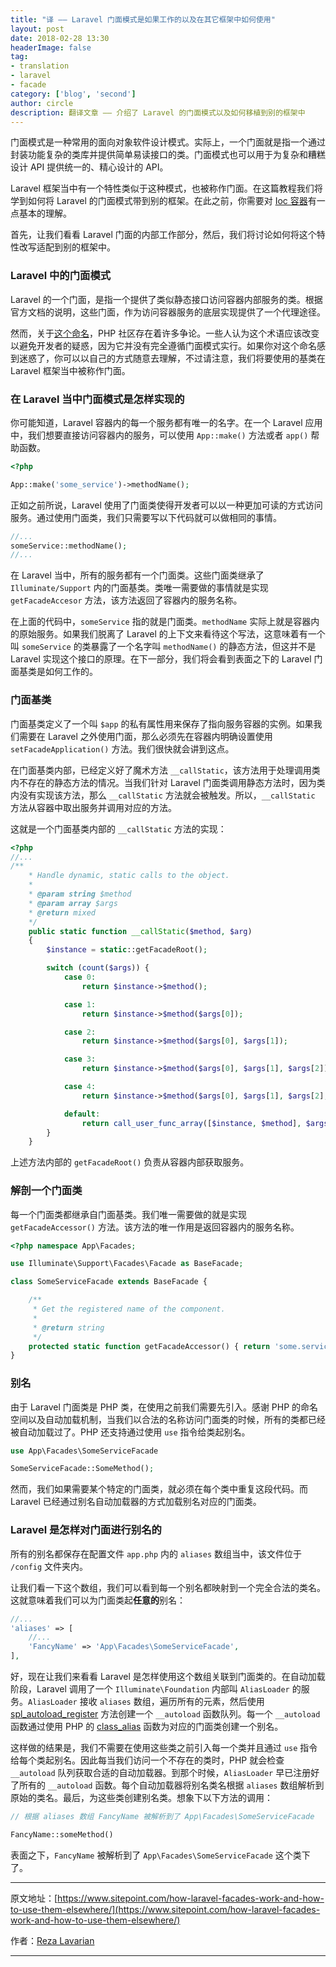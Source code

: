 ```yaml
---
title: "译 —— Laravel 门面模式是如果工作的以及在其它框架中如何使用"
layout: post
date: 2018-02-28 13:30
headerImage: false
tag:
- translation
- laravel
- facade
category: ['blog', 'second']
author: circle
description: 翻译文章 —— 介绍了 Laravel 的门面模式以及如何移植到别的框架中
---
```


门面模式是一种常用的面向对象软件设计模式。实际上，一个门面就是指一个通过封装功能复杂的类库并提供简单易读接口的类。门面模式也可以用于为复杂和糟糕设计 API 提供统一的、精心设计的 API。

Laravel 框架当中有一个特性类似于这种模式，也被称作门面。在这篇教程我们将学到如何将 Laravel 的门面模式带到别的框架。在此之前，你需要对 [Ioc 容器](https://www.sitepoint.com/inversion-of-control-the-hollywood-principle/)有一点基本的理解。

首先，让我们看看 Laravel 门面的内部工作部分，然后，我们将讨论如何将这个特性改写适配到别的框架中。

### Laravel 中的门面模式

Laravel 的一个门面，是指一个提供了类似静态接口访问容器内部服务的类。根据官方文档的说明，这些门面，作为访问容器服务的底层实现提供了一个代理途径。

然而，关于[这个命名](https://www.brandonsavage.net/lets-talk-about-facades/)，PHP 社区存在着许多争论。一些人认为这个术语应该改变以避免开发者的疑惑，因为它并没有完全遵循门面模式实行。如果你对这个命名感到迷惑了，你可以以自己的方式随意去理解，不过请注意，我们将要使用的基类在 Laravel 框架当中被称作门面。

### 在 Laravel 当中门面模式是怎样实现的

你可能知道，Laravel 容器内的每一个服务都有唯一的名字。在一个 Laravel 应用中，我们想要直接访问容器内的服务，可以使用 `App::make()` 方法或者 `app()` 帮助函数。

```php
<?php 

App::make('some_service')->methodName();
```

正如之前所说，Laravel 使用了门面类使得开发者可以以一种更加可读的方式访问服务。通过使用门面类，我们只需要写以下代码就可以做相同的事情。

```php
//...
someService::methodName();
//...
```

在 Laravel 当中，所有的服务都有一个门面类。这些门面类继承了 `Illuminate/Support` 内的门面基类。类唯一需要做的事情就是实现 `getFacadeAccesor` 方法，该方法返回了容器内的服务名称。

在上面的代码中，`someService` 指的就是门面类。`methodName` 实际上就是容器内的原始服务。如果我们脱离了 Laravel 的上下文来看待这个写法，这意味着有一个叫 `someService` 的类暴露了一个名字叫 `methodName()` 的静态方法，但这并不是 Laravel 实现这个接口的原理。在下一部分，我们将会看到表面之下的 Laravel 门面基类是如何工作的。

### 门面基类

门面基类定义了一个叫 `$app` 的私有属性用来保存了指向服务容器的实例。如果我们需要在 Laravel 之外使用门面，那么必须先在容器内明确设置使用 `setFacadeApplication()` 方法。我们很快就会讲到这点。

在门面基类内部，已经定义好了魔术方法 `__callStatic`，该方法用于处理调用类内不存在的静态方法的情况。当我们针对 Laravel 门面类调用静态方法时，因为类内没有实现该方法，那么 `__callStatic` 方法就会被触发。所以，`__callStatic` 方法从容器中取出服务并调用对应的方法。

这就是一个门面基类内部的 `__callStatic` 方法的实现：

```php
<?php
//...
/**
    * Handle dynamic, static calls to the object.
    *
    * @param string $method
    * @param array $args
    * @return mixed
    */
    public static function __callStatic($method, $arg)
    {
        $instance = static::getFacadeRoot();

        switch (count($args)) {
            case 0:
                return $instance->$method();

            case 1:
                return $instance->$method($args[0]);

            case 2:
                return $instance->$method($args[0], $args[1]);

            case 3:
                return $instance->$method($args[0], $args[1], $args[2]);

            case 4:
                return $instance->$method($args[0], $args[1], $args[2], $args[3]);

            default:
                return call_user_func_array([$instance, $method], $args);
        }
    }
```

上述方法内部的 `getFacadeRoot()` 负责从容器内部获取服务。

### 解剖一个门面类

每一个门面类都继承自门面基类。我们唯一需要做的就是实现 `getFacadeAccessor()` 方法。该方法的唯一作用是返回容器内的服务名称。

```php
<?php namespace App\Facades;

use Illuminate\Support\Facades\Facade as BaseFacade;

class SomeServiceFacade extends BaseFacade {

    /**
     * Get the registered name of the component.
     *
     * @return string
     */
    protected static function getFacadeAccessor() { return 'some.service'; }
}
```

### 别名

由于 Laravel 门面类是 PHP 类，在使用之前我们需要先引入。感谢 PHP 的命名空间以及自动加载机制，当我们以合法的名称访问门面类的时候，所有的类都已经被自动加载过了。PHP 还支持通过使用 `use` 指令给类起别名。

```php
use App\Facades\SomeServiceFacade

SomeServiceFacade::SomeMethod();
```

然而，我们如果需要某个特定的门面类，就必须在每个类中重复这段代码。而 Laravel 已经通过别名自动加载器的方式加载别名对应的门面类。

### Laravel 是怎样对门面进行别名的

所有的别名都保存在配置文件 `app.php` 内的 `aliases` 数组当中，该文件位于 `/config` 文件夹内。

让我们看一下这个数组，我们可以看到每一个别名都映射到一个完全合法的类名。 这就意味着我们可以为门面类起**任意的**别名：

```php
//...
'aliases' => [
    //...
    'FancyName' => 'App\Facades\SomeServiceFacade',
],
```

好，现在让我们来看看 Laravel 是怎样使用这个数组关联到门面类的。在自动加载阶段，Laravel 调用了一个 `Illuminate\Foundation` 内部叫 `AliasLoader` 的服务。`AliasLoader` 接收 `aliases` 数组，遍历所有的元素，然后使用 [spl_autoload_register](http://php.net/manual/en/function.spl-autoload-register.php) 方法创建一个 `__autoload` 函数队列。每一个 `__autoload` 函数通过使用 PHP 的 [class_alias](http://php.net/manual/en/function.class-alias.php) 函数为对应的门面类创建一个别名。

这样做的结果是，我们不需要在使用这些类之前引入每一个类并且通过 `use` 指令给每个类起别名。因此每当我们访问一个不存在的类时，PHP 就会检查 `__autoload` 队列获取合适的自动加载器。到那个时候，`AliasLoader` 早已注册好了所有的 `__autoload` 函数。每个自动加载器将别名类名根据 `aliases` 数组解析到原始的类名。最后，为这些类创建别名类。想象下以下方法的调用：

```php
// 根据 aliases 数组 FancyName 被解析到了 App\Facades\SomeServiceFacade

FancyName::someMethod()
```

表面之下，`FancyName` 被解析到了 `App\Facades\SomeServiceFacade` 这个类下了。

---
原文地址：[https://www.sitepoint.com/how-laravel-facades-work-and-how-to-use-them-elsewhere/](https://www.sitepoint.com/how-laravel-facades-work-and-how-to-use-them-elsewhere/)

作者：[Reza Lavarian](https://www.sitepoint.com/author/mrezalav/)

---


